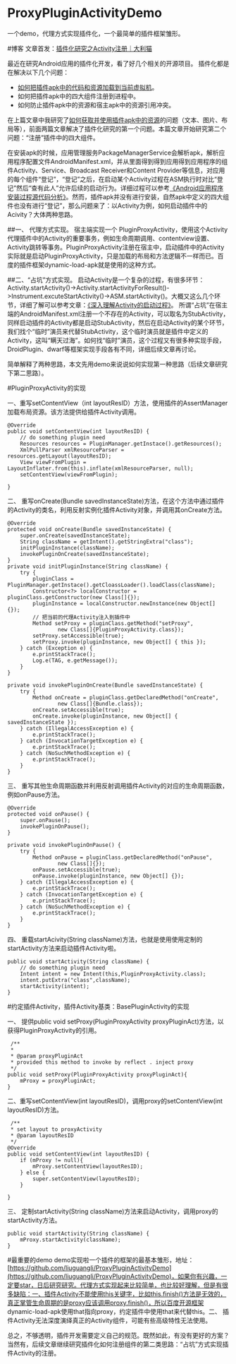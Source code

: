 # ProxyPluginActivityDemo
一个demo，代理方式实现插件化，一个最简单的插件框架雏形。

#博客
文章首发：[插件化研究之Activity注册｜大利猫](http://www.liuguangli.win/?p=387)

最近在研究Android应用的插件化开发，看了好几个相关的开源项目。  插件化都是在解决以下几个问题：
* [如何把插件apk中的代码和资源加载到当前虚拟机](http://www.liuguangli.win/?p=366)。
* 如何把插件apk中的四大组件注册到进程中。
* 如何防止插件apk中的资源和宿主apk中的资源引用冲突。

在上篇文章中我研究了[如何获取并使用插件apk中的资源](http://www.liuguangli.win/?p=370)的问题（文本、图片、布局等），前面两篇文章解决了插件化研究的第一个问题。本篇文章开始研究第二个问题：“注册”插件中的四大组件。
<br>

在安装apk的时候，应用管理服务PackageManagerService会解析apk，解析应用程序配置文件AndroidManifest.xml，并从里面得到得到应用得到应用程序的组件Activity、Service、Broadcast Receiver和Content Provider等信息，对应用的每个组件“登记”，“登记”之后，在启动某个Activity过程在ASM执行时对比“登记”然后“查有此人”允许后续的启动行为。详细过程可以参考[《Android应用程序安装过程源代码分析》](http://blog.csdn.net/luoshengyang/article/details/6689748)。然而，插件apk并没有进行安装，自然apk中定义的四大组件也没有进行“登记”，那么问题来了：以Activity为例，如何启动插件中的Acivity？大体两种思路。

##一、 代理方式实现。
宿主端实现一个 PluginProxyActivity，使用这个Activity代理插件中的Activity的重要事务，例如生命周期调用、contentview设置、Activity跳转等事务。PluginProxyActivity注册在宿主中，启动插件中的Activity实际就是启动PluginProxyActivity，只是加载的布局和方法逻辑不一样而已。百度的插件框架dynamic-load-apk就是使用的这种方式。

##二、“占坑”方式实现。
启动Activity是一个复杂的过程，有很多环节：Activity.startActivity()->Activity.startActivityForResult()->Instrument.excuteStartActivity()->ASM.startActivity()。大概又这么几个环节，详细了解可以参考文章：[《深入理解Activity的启动过程》](http://www.cloudchou.com/android/post-788.html)。 所谓“占坑”在宿主端的AndroidManifest.xml注册一个不存在的Activity，可以取名为StubActivity，同样启动插件的Activity都是启动StubActivity，然后在启动Activity的某个环节，我们找个“临时”演员来代替StubActivity，这个临时演员就是插件中定义的Activity，这叫“瞒天过海”。如何找“临时”演员，这个过程又有很多种实现手段，DroidPlugin、dwarf等框架实现手段各有不同，详细后续文章再讨论。<br>

简单解释了两种思路，本文先用demo来说说如何实现第一种思路（后续文章研究下第二思路）。

#PluginProxyActivity的实现

一、重写setContentView（int layoutResID）方法，使用插件的AssertManager加载布局资源。该方法提供给插件Activity调用。

    @Override
    public void setContentView(int layoutResID) {
        // do something plugin need
        Resources resources = PluginManager.getInstace().getResources();
        XmlPullParser xmlResourceParser = resources.getLayout(layoutResID);
        View viewFromPlugin = LayoutInflater.from(this).inflate(xmlResourceParser, null);
        setContentView(viewFromPlugin);

    }
二、 重写onCreate(Bundle savedInstanceState)方法，在这个方法中通过插件的Activity的类名，利用反射实例化插件Activity对象，并调用其onCreate方法。

    @Override
    protected void onCreate(Bundle savedInstanceState) {
        super.onCreate(savedInstanceState);
        String className = getIntent().getStringExtra("class");
        initPluginInstance(className);
        invokePluginOnCreate(savedInstanceState);
    }
    private void initPluginInstance(String className) {
        try {
            pluginClass = PluginManager.getInstace().getCloassLoader().loadClass(className);
            Constructor<?> localConstructor = pluginClass.getConstructor(new Class[]{});
            pluginInstance = localConstructor.newInstance(new Object[] {});
            // 把当前的代理Activity注入到插件中
            Method setProxy = pluginClass.getMethod("setProxy",
                    new Class[]{PluginProxyActivity.class});
            setProxy.setAccessible(true);
            setProxy.invoke(pluginInstance, new Object[] { this });
        } catch (Exception e) {
            e.printStackTrace();
            Log.e(TAG, e.getMessage());
        }
    }

    private void invokePluginOnCreate(Bundle savedInstanceState) {
        try {
            Method onCreate = pluginClass.getDeclaredMethod("onCreate",
                    new Class[]{Bundle.class});
            onCreate.setAccessible(true);
            onCreate.invoke(pluginInstance, new Object[] { savedInstanceState });
        } catch (IllegalAccessException e) {
            e.printStackTrace();
        } catch (InvocationTargetException e) {
            e.printStackTrace();
        } catch (NoSuchMethodException e) {
            e.printStackTrace();
        }
    }
三、 重写其他生命周期函数并利用反射调用插件Activity的对应的生命周期函数，例如onPause方法。

    @Override
    protected void onPause() {
        super.onPause();
        invokePluginOnPause();
    }

    private void invokePluginOnPause() {
        try {
            Method onPause = pluginClass.getDeclaredMethod("onPause",
                    new Class[]{});
            onPause.setAccessible(true);
            onPause.invoke(pluginInstance, new Object[] {});
        } catch (IllegalAccessException e) {
            e.printStackTrace();
        } catch (InvocationTargetException e) {
            e.printStackTrace();
        } catch (NoSuchMethodException e) {
            e.printStackTrace();
        }
    }
四、 重载startAcivity(String className)方法，也就是使用使用定制的startActivity方法来启动插件Activity啦。

    public void startActivity(String className) {
        // do something plugin need
        Intent intent = new Intent(this,PluginProxyActivity.class);
        intent.putExtra("class",className);
        startActivity(intent);
    }

#约定插件Activity，插件Activity基类：BasePluginActivity的实现


一、 提供public void setProxy(PluginProxyActivity proxyPluginAct)方法，以获得PluginProxyActivity的引用。

     /**
     *
     * @param proxyPluginAct
     * provided this method to invoke by reflect . inject proxy
     */
    public void setProxy(PluginProxyActivity proxyPluginAct){
        mProxy = proxyPluginAct;
    }

二、重写setContentView(int layoutResID)，调用proxy的setContentView(int layoutResID)方法。

     /**
     * set layout to proxyActivity
     * @param layoutResID
     */
    @Override
    public void setContentView(int layoutResID) {
        if (mProxy != null){
            mProxy.setContentView(layoutResID);
        } else {
            super.setContentView(layoutResID);
        }

    }
三、 定制startActivity(String className)方法来启动Activity，调用proxy的startActivity方法。

    public void startActivity(String className) {
        mProxy.startActivity(className);
    }
#最重要的demo
demo实现啦一个插件的框架的最基本雏形，地址：
[https://github.com/liuguangli/ProxyPluginActivityDemo](https://github.com/liuguangli/ProxyPluginActivityDemo)，如果你有兴趣，一定要star，日后研究研究。代理方式实现起来比较简单，也比较好理解，但是有很多缺陷：一、插件Activity不能使用this关键字，比如this.finish()方法是无效的，真正掌管生命周期的是proxy应该调用proxy.finish()，所以百度开源框架 dynamic-load-apk使用that指向proxy，约定插件中使用that来代替this。二、 插件Activity无法深度演绎真正的Activity组件，可能有些高级特性无法使用。

总之，不够透明，插件开发需要定义自己的规范。既然如此，有没有更好的方案？当然有，后续文章继续研究插件化如何注册组件的第二类思路：“占坑”方式实现插件Activity的注册。
